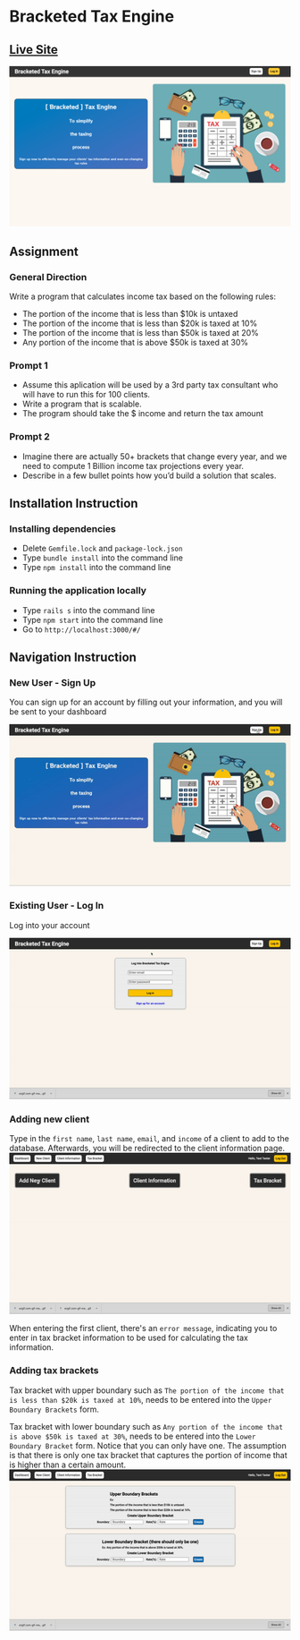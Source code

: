 # Bracketed Tax Engine

## [Live Site](https://bracketed-tax-engine.herokuapp.com/#/)
<img src="./app/assets/images/readme_homepage.png">

## Assignment
### General Direction
Write a program that calculates income tax based on the following rules:
* The portion of the income that is less than $10k is untaxed
* The portion of the income that is less than $20k is taxed at 10%
* The portion of the income that is less than $50k is taxed at 20%
* Any portion of the income that is above $50k is taxed at 30%

### Prompt 1
* Assume this aplication will be used by a 3rd party tax consultant who will have to run this for 100 clients.
* Write a program that is scalable.
* The program should take the $ income and return the tax amount

### Prompt 2
* Imagine there are actually 50+ brackets that change every year, and we need to compute 1
Billion income tax projections every year.
* Describe in a few bullet points how you’d build a solution that scales.

## Installation Instruction
### Installing dependencies
* Delete ```Gemfile.lock``` and ```package-lock.json```
* Type ```bundle install``` into the command line
* Type ```npm install``` into the command line
### Running the application locally
* Type ```rails s``` into the command line
* Type ```npm start``` into the command line
* Go to ```http://localhost:3000/#/```

## Navigation Instruction
### New User - Sign Up
You can sign up for an account by filling out your information, and you will be sent to your dashboard

<img src="./app/assets/images/readme_signup.gif">

### Existing User - Log In
Log into your account

<img src="./app/assets/images/readme_login.gif">

### Adding new client
Type in the ```first name```, ```last name```, ```email```, and ```income``` of a client to add to the database. Afterwards, you will be redirected to the client information page.
<img src="./app/assets/images/readme_addclient.gif">

When entering the first client, there's an ```error message```, indicating you to enter in tax bracket information to be used for calculating the tax information. 

### Adding tax brackets
Tax bracket with upper boundary such as ```The portion of the income that is less than $20k is taxed at 10%```, needs to be entered into the ```Upper Boundary Brackets``` form. 

Tax bracket with lower boundary such as ```Any portion of the income that is above $50k is taxed at 30%```, needs to be entered into the ```Lower Boundary Bracket``` form. Notice that you can only have one. The assumption is that there is only one tax bracket that captures the portion of income that is higher than a certain amount. 
<img src="./app/assets/images/readme_brackets.gif">


